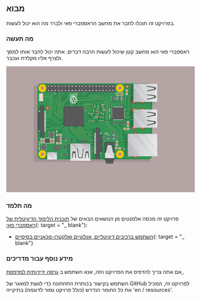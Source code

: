 ## מבוא

בפרויקט זה תוכלו לחבר את מחשב הראספברי פאי ולברר מה הוא יכול לעשות.

### מה תעשה

ראספברי פאי הוא מחשב קטן שיכול לעשות הרבה דברים. אתה יכול לחבר אותו למסך ולצרף אליו מקלדת ועכבר.

![צילום מסך](images/pi-plug-in.gif)

### מה תלמד

פרויקט זה מכסה אלמנטים מן הנושאים הבאים של [תוכנית הלימוד הדיגיטלית של ראספברי פאי](http://rpf.io/curriculum){: target = "_ blank"}:

+ [השתמש ברכיבים דיגיטליים, אנלוגיים ואלקטרו-מכאניים בסיסיים](https://curriculum.raspberrypi.org/physical-computing/creator/){: target = "_ blank"}

### מידע נוסף עבור מדריכים

אם אתה צריך להדפיס את הפרויקט הזה, אנא השתמש ב [ גרסה ידידותית למדפסת ](https://projects.raspberrypi.org/en/projects/raspberry-pi-getting-started/print).

השתמש בקישור בכותרת התחתונה כדי לגשת למאגר של GitHub לפרויקט זה, המכיל את כל החומר הנדרש (כולל פרויקט גמור לדוגמה) בתיקייה 'en / resources'.
